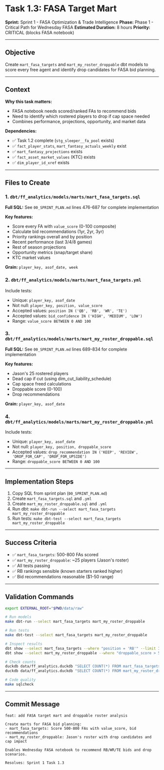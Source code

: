 # Task 1.3: FASA Target Mart

**Sprint:** Sprint 1 - FASA Optimization & Trade Intelligence
**Phase:** Phase 1 - Critical Path for Wednesday FASA
**Estimated Duration:** 8 hours
**Priority:** CRITICAL (blocks FASA notebook)

______________________________________________________________________

## Objective

Create `mart_fasa_targets` and `mart_my_roster_droppable` dbt models to score every free agent and identify drop candidates for FASA bid planning.

______________________________________________________________________

## Context

**Why this task matters:**

- FASA notebook needs scored/ranked FAs to recommend bids
- Need to identify which rostered players to drop if cap space needed
- Combines performance, projections, opportunity, and market data

**Dependencies:**

- ✅ Task 1.2 complete (`stg_sleeper__fa_pool` exists)
- ✅ `fact_player_stats`, `mart_fantasy_actuals_weekly` exist
- ✅ `mart_fantasy_projections` exists
- ✅ `fact_asset_market_values` (KTC) exists
- ✅ `dim_player_id_xref` exists

______________________________________________________________________

## Files to Create

### 1. `dbt/ff_analytics/models/marts/mart_fasa_targets.sql`

**Full SQL:** See `00_SPRINT_PLAN.md` lines 476-687 for complete implementation

**Key features:**

- Score every FA with `value_score` (0-100 composite)
- Calculate bid recommendations (1yr, 2yr, 3yr)
- Priority rankings overall and by position
- Recent performance (last 3/4/8 games)
- Rest of season projections
- Opportunity metrics (snap/target share)
- KTC market values

**Grain:** `player_key, asof_date, week`

### 2. `dbt/ff_analytics/models/marts/mart_fasa_targets.yml`

Include tests:

- Unique: `player_key, asof_date`
- Not null: `player_key, position, value_score`
- Accepted values: `position IN ('QB', 'RB', 'WR', 'TE')`
- Accepted values: `bid_confidence IN ('HIGH', 'MEDIUM', 'LOW')`
- Range: `value_score BETWEEN 0 AND 100`

### 3. `dbt/ff_analytics/models/marts/mart_my_roster_droppable.sql`

**Full SQL:** See `00_SPRINT_PLAN.md` lines 689-834 for complete implementation

**Key features:**

- Jason's 25 rostered players
- Dead cap if cut (using dim_cut_liability_schedule)
- Cap space freed calculations
- Droppable score (0-100)
- Drop recommendations

**Grain:** `player_key, asof_date`

### 4. `dbt/ff_analytics/models/marts/mart_my_roster_droppable.yml`

Include tests:

- Unique: `player_key, asof_date`
- Not null: `player_key, position, droppable_score`
- Accepted values: `drop_recommendation IN ('KEEP', 'REVIEW', 'DROP_FOR_CAP', 'DROP_FOR_UPSIDE')`
- Range: `droppable_score BETWEEN 0 AND 100`

______________________________________________________________________

## Implementation Steps

1. Copy SQL from sprint plan (`00_SPRINT_PLAN.md`)
1. Create `mart_fasa_targets.sql` and `.yml`
1. Create `mart_my_roster_droppable.sql` and `.yml`
1. Run dbt: `make dbt-run --select mart_fasa_targets mart_my_roster_droppable`
1. Run tests: `make dbt-test --select mart_fasa_targets mart_my_roster_droppable`

______________________________________________________________________

## Success Criteria

- ✅ `mart_fasa_targets`: 500-800 FAs scored
- ✅ `mart_my_roster_droppable`: ~25 players (Jason's roster)
- ✅ All tests passing
- ✅ RB rankings sensible (known starters ranked higher)
- ✅ Bid recommendations reasonable ($1-50 range)

______________________________________________________________________

## Validation Commands

```bash
export EXTERNAL_ROOT="$PWD/data/raw"

# Run models
make dbt-run --select mart_fasa_targets mart_my_roster_droppable

# Run tests
make dbt-test --select mart_fasa_targets mart_my_roster_droppable

# Inspect results
dbt show --select mart_fasa_targets --where "position = 'RB'" --limit 10
dbt show --select mart_my_roster_droppable --where "droppable_score > 50"

# Check counts
duckdb data/ff_analytics.duckdb "SELECT COUNT(*) FROM mart_fasa_targets"
duckdb data/ff_analytics.duckdb "SELECT COUNT(*) FROM mart_my_roster_droppable"

# Code quality
make sqlcheck
```

______________________________________________________________________

## Commit Message

```
feat: add FASA target mart and droppable roster analysis

Create marts for FASA bid planning:
- mart_fasa_targets: Score 500-800 FAs with value_score, bid recommendations
- mart_my_roster_droppable: Jason's roster with drop candidates and cap impact

Enables Wednesday FASA notebook to recommend RB/WR/TE bids and drop scenarios.

Resolves: Sprint 1 Task 1.3
```
